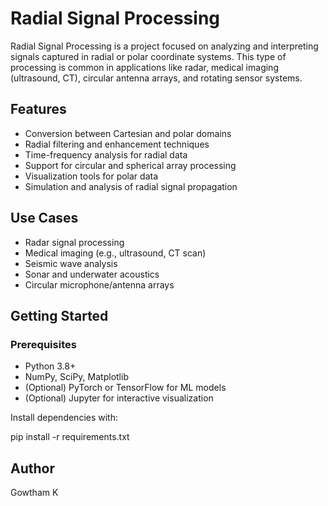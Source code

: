# Radial Signal Processing

Radial Signal Processing is a project focused on analyzing and interpreting signals captured in radial or polar coordinate systems. This type of processing is common in applications like radar, medical imaging (ultrasound, CT), circular antenna arrays, and rotating sensor systems.

## Features

- Conversion between Cartesian and polar domains
- Radial filtering and enhancement techniques
- Time-frequency analysis for radial data
- Support for circular and spherical array processing
- Visualization tools for polar data
- Simulation and analysis of radial signal propagation

## Use Cases

- Radar signal processing
- Medical imaging (e.g., ultrasound, CT scan)
- Seismic wave analysis
- Sonar and underwater acoustics
- Circular microphone/antenna arrays

## Getting Started

### Prerequisites

- Python 3.8+
- NumPy, SciPy, Matplotlib
- (Optional) PyTorch or TensorFlow for ML models
- (Optional) Jupyter for interactive visualization

Install dependencies with:

pip install -r requirements.txt

## Author
Gowtham K
